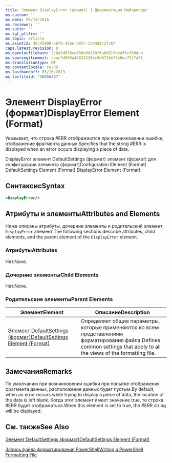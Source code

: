 ```yaml
---
title: Элемент DisplayError (формат) | Документация Майкрософт
ms.custom: ''
ms.date: 09/13/2016
ms.reviewer: ''
ms.suite: ''
ms.tgt_pltfrm: ''
ms.topic: article
ms.assetid: 45c45800-a87d-456e-b07c-12d4d8c27c67
caps.latest.revision: 8
ms.openlocfilehash: 2c6a3d678ca68dc0d189f6ab981fdea5fef894cb
ms.sourcegitcommit: caac7d098a448232304c9d6728e7340ec7517a71
ms.translationtype: MT
ms.contentlocale: ru-RU
ms.lasthandoff: 03/16/2019
ms.locfileid: "58056487"
---
```

# <a name="displayerror-element-format"></a><span data-ttu-id="38ae6-102">Элемент DisplayError (формат)</span><span class="sxs-lookup"><span data-stu-id="38ae6-102">DisplayError Element (Format)</span></span>

<span data-ttu-id="38ae6-103">Указывает, что строка #ERR отображаются при возникновении ошибки, отображение фрагмента данных.</span><span class="sxs-lookup"><span data-stu-id="38ae6-103">Specifies that the string #ERR is displayed when an error occurs displaying a piece of data.</span></span>

<span data-ttu-id="38ae6-104">DisplayError элемент DefaultSettings (формат) элемент (формат) для конфигурации элемента (формат)</span><span class="sxs-lookup"><span data-stu-id="38ae6-104">Configuration Element (Format) DefaultSettings Element (Format) DisplayError Element (Format)</span></span>

## <a name="syntax"></a><span data-ttu-id="38ae6-105">Синтаксис</span><span class="sxs-lookup"><span data-stu-id="38ae6-105">Syntax</span></span>

```xml
<DisplayError/>
```

## <a name="attributes-and-elements"></a><span data-ttu-id="38ae6-106">Атрибуты и элементы</span><span class="sxs-lookup"><span data-stu-id="38ae6-106">Attributes and Elements</span></span>

<span data-ttu-id="38ae6-107">Ниже описаны атрибуты, дочерние элементы и родительский элемент `DisplayError` элемент.</span><span class="sxs-lookup"><span data-stu-id="38ae6-107">The following sections describe attributes, child elements, and the parent element of the `DisplayError` element.</span></span>

### <a name="attributes"></a><span data-ttu-id="38ae6-108">Атрибуты</span><span class="sxs-lookup"><span data-stu-id="38ae6-108">Attributes</span></span>

<span data-ttu-id="38ae6-109">Нет.</span><span class="sxs-lookup"><span data-stu-id="38ae6-109">None.</span></span>

### <a name="child-elements"></a><span data-ttu-id="38ae6-110">Дочерние элементы</span><span class="sxs-lookup"><span data-stu-id="38ae6-110">Child Elements</span></span>

<span data-ttu-id="38ae6-111">Нет.</span><span class="sxs-lookup"><span data-stu-id="38ae6-111">None.</span></span>

### <a name="parent-elements"></a><span data-ttu-id="38ae6-112">Родительские элементы</span><span class="sxs-lookup"><span data-stu-id="38ae6-112">Parent Elements</span></span>

|<span data-ttu-id="38ae6-113">Элемент</span><span class="sxs-lookup"><span data-stu-id="38ae6-113">Element</span></span>|<span data-ttu-id="38ae6-114">Описание</span><span class="sxs-lookup"><span data-stu-id="38ae6-114">Description</span></span>|
|-------------|-----------------|
|[<span data-ttu-id="38ae6-115">Элемент DefaultSettings (формат)</span><span class="sxs-lookup"><span data-stu-id="38ae6-115">DefaultSettings Element (Format)</span></span>](./defaultsettings-element-format.md)|<span data-ttu-id="38ae6-116">Определяет общие параметры, которые применяются ко всем представлениям форматирования файла.</span><span class="sxs-lookup"><span data-stu-id="38ae6-116">Defines common settings that apply to all the views of the formatting file.</span></span>|

## <a name="remarks"></a><span data-ttu-id="38ae6-117">Замечания</span><span class="sxs-lookup"><span data-stu-id="38ae6-117">Remarks</span></span>

<span data-ttu-id="38ae6-118">По умолчанию при возникновении ошибки при попытке отображения фрагмента данных, расположение данных будет пустым.</span><span class="sxs-lookup"><span data-stu-id="38ae6-118">By default, when an error occurs while trying to display a piece of data, the location of the data is left blank.</span></span> <span data-ttu-id="38ae6-119">Когда этот элемент имеет значение true, то строка #ERR будет отображаться.</span><span class="sxs-lookup"><span data-stu-id="38ae6-119">When this element is set to true, the #ERR string will be displayed.</span></span>

## <a name="see-also"></a><span data-ttu-id="38ae6-120">См. также</span><span class="sxs-lookup"><span data-stu-id="38ae6-120">See Also</span></span>

[<span data-ttu-id="38ae6-121">Элемент DefaultSettings (формат)</span><span class="sxs-lookup"><span data-stu-id="38ae6-121">DefaultSettings Element (Format)</span></span>](./defaultsettings-element-format.md)

[<span data-ttu-id="38ae6-122">Запись файла форматирования PowerShell</span><span class="sxs-lookup"><span data-stu-id="38ae6-122">Writing a PowerShell Formatting File</span></span>](./writing-a-powershell-formatting-file.md)
